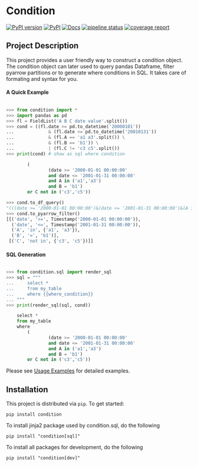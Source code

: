 # Condition
[![PyPI version](https://badge.fury.io/py/condition.svg)](https://badge.fury.io/py/condition)
[![PyPI](https://img.shields.io/pypi/pyversions/condition.svg)](https://pypi.org/project/condition/)
[![Docs](https://readthedocs.org/projects/condition/badge/?version=latest)](https://condition.readthedocs.io/en/latest/?badge=latest)
[![pipeline status](https://gitlab.com/wyzhao/condition/badges/master/pipeline.svg)](https://gitlab.com/wyzhao/condition/commits/master)
[![coverage report](https://gitlab.com/wyzhao/condition/badges/master/coverage.svg)](https://gitlab.com/wyzhao/condition/commits/master)

## Project Description

This project provides a user friendly way to construct a condition object. The condition
object can later used to query pandas Dataframe, filter pyarrow partitions or 
to generate where conditions in SQL. 
It takes care of formating and syntax for you.

#### A Quick Example


```python 

>>> from condition import *
>>> import pandas as pd
>>> fl = FieldList('A B C date value'.split())
>>> cond = ((fl.date >= pd.to_datetime('20000101')) 
...             & (fl.date <= pd.to_datetime('20010131'))
...             & (fl.A == 'a1 a3'.split()) \
...             & (fl.B == 'b1')) \
...             | (fl.C != 'c3 c5'.split())
>>> print(cond) # show as sql where condition

        (
                (date >= '2000-01-01 00:00:00'
                and date <= '2001-01-31 00:00:00'
                and A in ('a1','a3')
                and B = 'b1')
        or C not in ('c3','c5'))

>>> cond.to_df_query()
"(((date >= '2000-01-01 00:00:00')&(date <= '2001-01-31 00:00:00')&(A in ('a1','a3'))&(B == 'b1'))|(C not in ('c3','c5')))"
>>> cond.to_pyarrow_filter()
[[('date', '>=', Timestamp('2000-01-01 00:00:00')),
  ('date', '<=', Timestamp('2001-01-31 00:00:00')),
  ('A', 'in', {'a1', 'a3'}),
  ('B', '=', 'b1')],
 [('C', 'not in', {'c3', 'c5'})]]
```


#### SQL Generation

```python 

>>> from condition.sql import render_sql
>>> sql = """
...     select *
...     from my_table
...     where {{where_condition}}
... """
>>> print(render_sql(sql, cond))

    select *
    from my_table
    where 
        (
                (date >= '2000-01-01 00:00:00'
                and date <= '2001-01-31 00:00:00'
                and A in ('a1','a3')
                and B = 'b1')
        or C not in ('c3','c5'))
```


Please see [Usage Examples](https://condition.readthedocs.io/en/latest/usage.html) for detailed examples.

## Installation
This project is distributed via `pip`. To get started:

```
pip install condition
```

To install jinja2 package used by condition.sql, do the following

```
pip install "condition[sql]"
```

To install all packages for development, do the following

```
pip install "condition[dev]"
```


